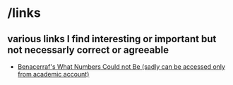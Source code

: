 # /links

## various links I find interesting or important but not necessarly correct or agreeable
- [Benacerraf's What Numbers Could not Be (sadly can be accessed only from academic account)](https://www.jstor.org/stable/2183530?seq=1)



 
